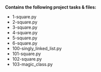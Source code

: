 __Contains the following project tasks & files:__  
* 1-square.py  
* 2-square.py  
* 3-square.py  
* 4-square.py  
* 5-square.py  
* 6-square.py  
* 100-singly_linked_list.py  
* 101-square.py  
* 102-square.py  
* 103-magic_class.py

